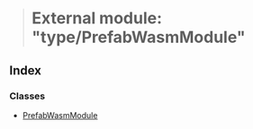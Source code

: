 > # External module: "type/PrefabWasmModule"

## Index

### Classes

* [PrefabWasmModule](../classes/_type_prefabwasmmodule_.prefabwasmmodule.md)